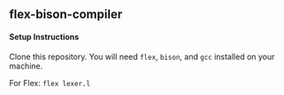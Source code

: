 ## flex-bison-compiler

#### Setup Instructions
Clone this repository. You will need `flex`, `bison`, and `gcc` installed on your machine.

For Flex:
`flex lexer.l`
